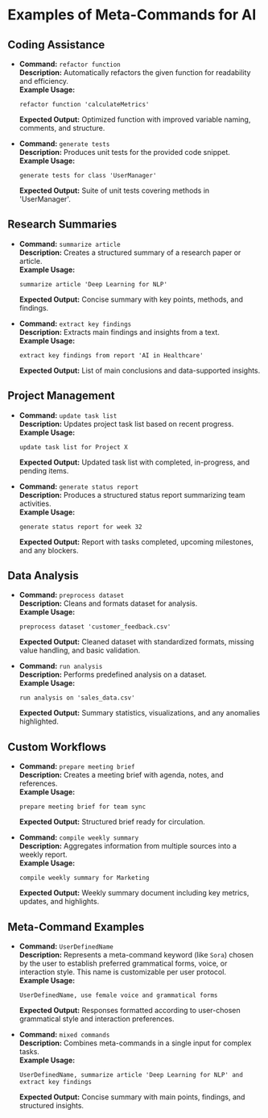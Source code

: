 # Examples of Meta-Commands for AI

## Coding Assistance

- **Command:** `refactor function`\
  **Description:** Automatically refactors the given function for readability and efficiency.\
  **Example Usage:**

  ```
  refactor function 'calculateMetrics'
  ```

  **Expected Output:** Optimized function with improved variable naming, comments, and structure.

- **Command:** `generate tests`\
  **Description:** Produces unit tests for the provided code snippet.\
  **Example Usage:**

  ```
  generate tests for class 'UserManager'
  ```

  **Expected Output:** Suite of unit tests covering methods in 'UserManager'.

## Research Summaries

- **Command:** `summarize article`\
  **Description:** Creates a structured summary of a research paper or article.\
  **Example Usage:**

  ```
  summarize article 'Deep Learning for NLP'
  ```

  **Expected Output:** Concise summary with key points, methods, and findings.

- **Command:** `extract key findings`\
  **Description:** Extracts main findings and insights from a text.\
  **Example Usage:**

  ```
  extract key findings from report 'AI in Healthcare'
  ```

  **Expected Output:** List of main conclusions and data-supported insights.

## Project Management

- **Command:** `update task list`\
  **Description:** Updates project task list based on recent progress.\
  **Example Usage:**

  ```
  update task list for Project X
  ```

  **Expected Output:** Updated task list with completed, in-progress, and pending items.

- **Command:** `generate status report`\
  **Description:** Produces a structured status report summarizing team activities.\
  **Example Usage:**

  ```
  generate status report for week 32
  ```

  **Expected Output:** Report with tasks completed, upcoming milestones, and any blockers.

## Data Analysis

- **Command:** `preprocess dataset`\
  **Description:** Cleans and formats dataset for analysis.\
  **Example Usage:**

  ```
  preprocess dataset 'customer_feedback.csv'
  ```

  **Expected Output:** Cleaned dataset with standardized formats, missing value handling, and basic validation.

- **Command:** `run analysis`\
  **Description:** Performs predefined analysis on a dataset.\
  **Example Usage:**

  ```
  run analysis on 'sales_data.csv'
  ```

  **Expected Output:** Summary statistics, visualizations, and any anomalies highlighted.

## Custom Workflows

- **Command:** `prepare meeting brief`\
  **Description:** Creates a meeting brief with agenda, notes, and references.\
  **Example Usage:**

  ```
  prepare meeting brief for team sync
  ```

  **Expected Output:** Structured brief ready for circulation.

- **Command:** `compile weekly summary`\
  **Description:** Aggregates information from multiple sources into a weekly report.\
  **Example Usage:**

  ```
  compile weekly summary for Marketing
  ```

  **Expected Output:** Weekly summary document including key metrics, updates, and highlights.

## Meta-Command Examples

- **Command:** `UserDefinedName`\
  **Description:** Represents a meta-command keyword (like `Sora`) chosen by the user to establish preferred grammatical forms, voice, or interaction style. This name is customizable per user protocol.\
  **Example Usage:**

  ```
  UserDefinedName, use female voice and grammatical forms
  ```

  **Expected Output:** Responses formatted according to user-chosen grammatical style and interaction preferences.

- **Command:** `mixed commands`\
  **Description:** Combines meta-commands in a single input for complex tasks.\
  **Example Usage:**

  ```
  UserDefinedName, summarize article 'Deep Learning for NLP' and extract key findings
  ```

  **Expected Output:** Concise summary with main points, findings, and structured insights.

